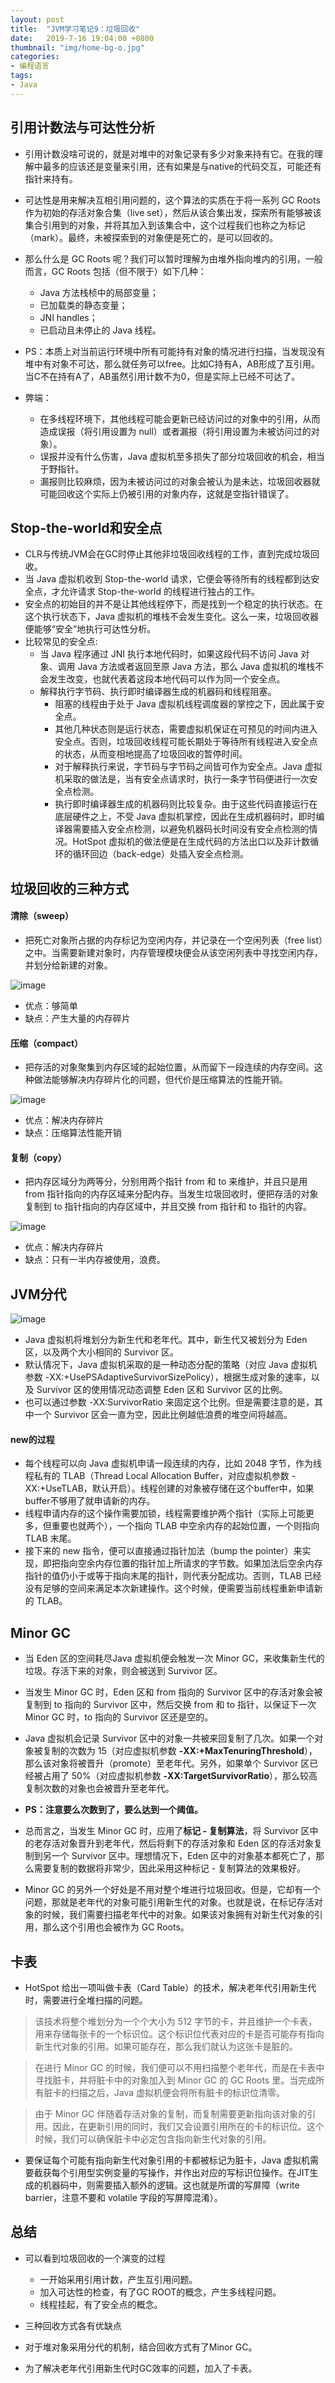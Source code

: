 ```yaml
---
layout: post
title:  "JVM学习笔记9：垃圾回收"
date:   2019-7-16 19:04:00 +0800
thumbnail: "img/home-bg-o.jpg"
categories: 
- 编程语言
tags: 
- Java
---
```


## 引用计数法与可达性分析

- 引用计数没啥可说的，就是对堆中的对象记录有多少对象来持有它。在我的理解中最多的应该还是变量来引用，还有如果是与native的代码交互，可能还有指针来持有。

- 可达性是用来解决互相引用问题的，这个算法的实质在于将一系列 GC Roots 作为初始的存活对象合集（live set），然后从该合集出发，探索所有能够被该集合引用到的对象，并将其加入到该集合中，这个过程我们也称之为标记（mark）。最终，未被探索到的对象便是死亡的，是可以回收的。
- 那么什么是 GC Roots 呢？我们可以暂时理解为由堆外指向堆内的引用，一般而言，GC Roots 包括（但不限于）如下几种：
    - Java 方法栈桢中的局部变量；
    - 已加载类的静态变量；
    - JNI handles；
    - 已启动且未停止的 Java 线程。

<!--more-->

- PS：本质上对当前运行环境中所有可能持有对象的情况进行扫描，当发现没有堆中有对象不可达，那么就任务可以free。比如C持有A，AB形成了互引用。当C不在持有A了，AB虽然引用计数不为0，但是实际上已经不可达了。

- 弊端：
    - 在多线程环境下，其他线程可能会更新已经访问过的对象中的引用，从而造成误报（将引用设置为 null）或者漏报（将引用设置为未被访问过的对象）。
    - 误报并没有什么伤害，Java 虚拟机至多损失了部分垃圾回收的机会，相当于野指针。
    - 漏报则比较麻烦，因为未被访问过的对象会被认为是未达，垃圾回收器就可能回收这个实际上仍被引用的对象内存，这就是空指针错误了。


## Stop-the-world和安全点
- CLR与传统JVM会在GC时停止其他非垃圾回收线程的工作，直到完成垃圾回收。
- 当 Java 虚拟机收到 Stop-the-world 请求，它便会等待所有的线程都到达安全点，才允许请求 Stop-the-world 的线程进行独占的工作。
- 安全点的初始目的并不是让其他线程停下，而是找到一个稳定的执行状态。在这个执行状态下，Java 虚拟机的堆栈不会发生变化。这么一来，垃圾回收器便能够“安全”地执行可达性分析。
- 比较常见的安全点:
    - 当 Java 程序通过 JNI 执行本地代码时，如果这段代码不访问 Java 对象、调用 Java 方法或者返回至原 Java 方法，那么 Java 虚拟机的堆栈不会发生改变，也就代表着这段本地代码可以作为同一个安全点。
    - 解释执行字节码、执行即时编译器生成的机器码和线程阻塞。
        - 阻塞的线程由于处于 Java 虚拟机线程调度器的掌控之下，因此属于安全点。
        - 其他几种状态则是运行状态，需要虚拟机保证在可预见的时间内进入安全点。否则，垃圾回收线程可能长期处于等待所有线程进入安全点的状态，从而变相地提高了垃圾回收的暂停时间。
        - 对于解释执行来说，字节码与字节码之间皆可作为安全点。Java 虚拟机采取的做法是，当有安全点请求时，执行一条字节码便进行一次安全点检测。
        - 执行即时编译器生成的机器码则比较复杂。由于这些代码直接运行在底层硬件之上，不受 Java 虚拟机掌控，因此在生成机器码时，即时编译器需要插入安全点检测，以避免机器码长时间没有安全点检测的情况。HotSpot 虚拟机的做法便是在生成代码的方法出口以及非计数循环的循环回边（back-edge）处插入安全点检测。

## 垃圾回收的三种方式
#### 清除（sweep）
- 把死亡对象所占据的内存标记为空闲内存，并记录在一个空闲列表（free list）之中。当需要新建对象时，内存管理模块便会从该空闲列表中寻找空闲内存，并划分给新建的对象。

![image](https://static001.geekbang.org/resource/image/f2/03/f225126be24826658ca5a899fcff5003.png)

- 优点：够简单
- 缺点：产生大量的内存碎片


#### 压缩（compact）
- 把存活的对象聚集到内存区域的起始位置，从而留下一段连续的内存空间。这种做法能够解决内存碎片化的问题，但代价是压缩算法的性能开销。

![image](https://static001.geekbang.org/resource/image/41/39/415ee8e4aef12ff076b42e41660dad39.png)

- 优点：解决内存碎片
- 缺点：压缩算法性能开销

#### 复制（copy）
- 把内存区域分为两等分，分别用两个指针 from 和 to 来维护，并且只是用 from 指针指向的内存区域来分配内存。当发生垃圾回收时，便把存活的对象复制到 to 指针指向的内存区域中，并且交换 from 指针和 to 指针的内容。

![image](https://static001.geekbang.org/resource/image/47/61/4749cad235deb1542d4ca3b232ebf261.png)

- 优点：解决内存碎片
- 缺点：只有一半内存被使用，浪费。

## JVM分代

![image](https://static001.geekbang.org/resource/image/2c/e5/2cc29b8de676d3747416416a3523e4e5.png)

- Java 虚拟机将堆划分为新生代和老年代。其中，新生代又被划分为 Eden 区，以及两个大小相同的 Survivor 区。
- 默认情况下，Java 虚拟机采取的是一种动态分配的策略（对应 Java 虚拟机参数 -XX:+UsePSAdaptiveSurvivorSizePolicy），根据生成对象的速率，以及 Survivor 区的使用情况动态调整 Eden 区和 Survivor 区的比例。
- 也可以通过参数 -XX:SurvivorRatio 来固定这个比例。但是需要注意的是，其中一个 Survivor 区会一直为空，因此比例越低浪费的堆空间将越高。


#### new的过程
- 每个线程可以向 Java 虚拟机申请一段连续的内存，比如 2048 字节，作为线程私有的 TLAB（Thread Local Allocation Buffer，对应虚拟机参数 -XX:+UseTLAB，默认开启）。线程创建的对象被存储在这个buffer中，如果buffer不够用了就申请新的内存。
- 线程申请内存的这个操作需要加锁，线程需要维护两个指针（实际上可能更多，但重要也就两个），一个指向 TLAB 中空余内存的起始位置，一个则指向 TLAB 末尾。
- 接下来的 new 指令，便可以直接通过指针加法（bump the pointer）来实现，即把指向空余内存位置的指针加上所请求的字节数。如果加法后空余内存指针的值仍小于或等于指向末尾的指针，则代表分配成功。否则，TLAB 已经没有足够的空间来满足本次新建操作。这个时候，便需要当前线程重新申请新的 TLAB。

## Minor GC

- 当 Eden 区的空间耗尽Java 虚拟机便会触发一次 Minor GC，来收集新生代的垃圾。存活下来的对象，则会被送到 Survivor 区。
- 当发生 Minor GC 时，Eden 区和 from 指向的 Survivor 区中的存活对象会被复制到 to 指向的 Survivor 区中，然后交换 from 和 to 指针，以保证下一次 Minor GC 时，to 指向的 Survivor 区还是空的。
- Java 虚拟机会记录 Survivor 区中的对象一共被来回复制了几次。如果一个对象被复制的次数为 15（对应虚拟机参数 **-XX:+MaxTenuringThreshold**），那么该对象将被晋升（promote）至老年代。另外，如果单个 Survivor 区已经被占用了 50%（对应虚拟机参数 **-XX:TargetSurvivorRatio**），那么较高复制次数的对象也会被晋升至老年代。
- **PS：注意要么次数到了，要么达到一个阈值。**

- 总而言之，当发生 Minor GC 时，应用了**标记 - 复制算法**，将 Survivor 区中的老存活对象晋升到老年代，然后将剩下的存活对象和 Eden 区的存活对象复制到另一个 Survivor 区中。理想情况下，Eden 区中的对象基本都死亡了，那么需要复制的数据将非常少，因此采用这种标记 - 复制算法的效果极好。

- Minor GC 的另外一个好处是不用对整个堆进行垃圾回收。但是，它却有一个问题，那就是老年代的对象可能引用新生代的对象。也就是说，在标记存活对象的时候，我们需要扫描老年代中的对象。如果该对象拥有对新生代对象的引用，那么这个引用也会被作为 GC Roots。

## 卡表
- HotSpot 给出一项叫做卡表（Card Table）的技术，解决老年代引用新生代时，需要进行全堆扫描的问题。

> 该技术将整个堆划分为一个个大小为 512 字节的卡，并且维护一个卡表，用来存储每张卡的一个标识位。这个标识位代表对应的卡是否可能存有指向新生代对象的引用。如果可能存在，那么我们就认为这张卡是脏的。

> 在进行 Minor GC 的时候，我们便可以不用扫描整个老年代，而是在卡表中寻找脏卡，并将脏卡中的对象加入到 Minor GC 的 GC Roots 里。当完成所有脏卡的扫描之后，Java 虚拟机便会将所有脏卡的标识位清零。

> 由于 Minor GC 伴随着存活对象的复制，而复制需要更新指向该对象的引用。因此，在更新引用的同时，我们又会设置引用所在的卡的标识位。这个时候，我们可以确保脏卡中必定包含指向新生代对象的引用。

- 要保证每个可能有指向新生代对象引用的卡都被标记为脏卡，Java 虚拟机需要截获每个引用型实例变量的写操作，并作出对应的写标识位操作。在JIT生成的机器码中，则需要插入额外的逻辑。这也就是所谓的写屏障（write barrier，注意不要和 volatile 字段的写屏障混淆）。

## 总结
- 可以看到垃圾回收的一个演变的过程
    - 一开始采用引用计数，产生互引用问题。
    - 加入可达性的检查，有了GC ROOT的概念，产生多线程问题。
    - 线程挂起，有了安全点的概念。

- 三种回收方式各有优缺点
- 对于堆对象采用分代的机制，结合回收方式有了Minor GC。
- 为了解决老年代引用新生代时GC效率的问题，加入了卡表。